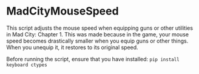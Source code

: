 # MadCityMouseSpeed
This script adjusts the mouse speed when equipping guns or other utilities in Mad City: Chapter 1.
This was made because in the game, your mouse speed becomes drastically smaller when you equip guns or other things.
When you unequip it, it restores to its original speed.

Before running the script, ensure that you have installed:
`pip install keyboard ctypes`

